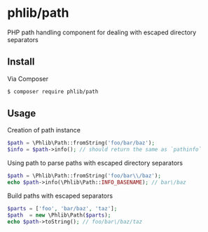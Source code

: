 # phlib/path

PHP path handling component for dealing with escaped directory separators

## Install

Via Composer

``` bash
$ composer require phlib/path
```

## Usage

Creation of path instance

``` php
$path = \Phlib\Path::fromString('foo/bar/baz');
$info = $path->info(); // should return the same as `pathinfo`
```

Using path to parse paths with escaped directory separators 

``` php
$path = \Phlib\Path::fromString('foo/bar\\/baz');
echo $path->info(\Phlib\Path::INFO_BASENAME); // bar\/baz
```

Build paths with escaped separators

``` php
$parts = ['foo', 'bar/baz', 'taz'];
$path  = new \Phlib\Path($parts);
echo $path->toString(); // foo/bar\/baz/taz
```
